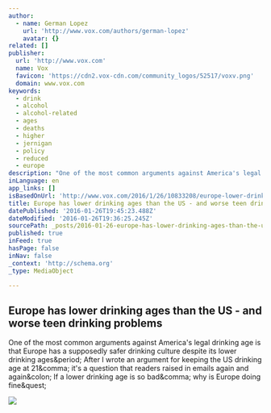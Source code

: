 ```yaml
---
author:
  - name: German Lopez
    url: 'http://www.vox.com/authors/german-lopez'
    avatar: {}
related: []
publisher:
  url: 'http://www.vox.com'
  name: Vox
  favicon: 'https://cdn2.vox-cdn.com/community_logos/52517/voxv.png'
  domain: www.vox.com
keywords:
  - drink
  - alcohol
  - alcohol-related
  - ages
  - deaths
  - higher
  - jernigan
  - policy
  - reduced
  - europe
description: "One of the most common arguments against America's legal drinking age is that Europe has a supposedly safer drinking culture despite its lower drinking ages. After I wrote an argument for keeping the US drinking age at 21, it's a question that readers raised in emails again and again: If a lower drinking age is so bad, why is Europe doing fine?"
inLanguage: en
app_links: []
isBasedOnUrl: 'http://www.vox.com/2016/1/26/10833208/europe-lower-drinking-age'
title: Europe has lower drinking ages than the US - and worse teen drinking problems
datePublished: '2016-01-26T19:45:23.488Z'
dateModified: '2016-01-26T19:36:25.245Z'
sourcePath: _posts/2016-01-26-europe-has-lower-drinking-ages-than-the-us-and-worse-teen.md
published: true
inFeed: true
hasPage: false
inNav: false
_context: 'http://schema.org'
_type: MediaObject

---
```

<article style=""><h1>Europe has lower drinking ages than the US - and worse teen drinking problems</h1><p>One of the most common arguments against America's legal drinking age is that Europe has a supposedly safer drinking culture despite its lower drinking ages&amp;period; After I wrote an argument for keeping the US drinking age at 21&amp;comma; it's a question that readers raised in emails again and again&amp;colon; If a lower drinking age is so bad&amp;comma; why is Europe doing fine&amp;quest;</p><img src="https://cdn2.vox-cdn.com/thumbor/3yt7UjN_LO84XaTwFvvymqYMScs=/cdn0.vox-cdn.com/uploads/chorus_asset/file/4176054/467650191.0.jpg" /></article>